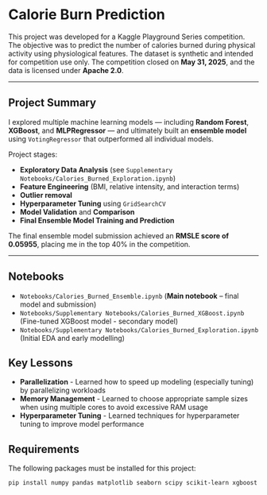 # Calorie Burn Prediction

This project was developed for a Kaggle Playground Series competition. The objective was to predict the number of calories burned during physical activity using physiological features. The dataset is synthetic and intended for competition use only. The competition closed on **May 31, 2025**, and the data is licensed under **Apache 2.0**.

---

## Project Summary

I explored multiple machine learning models — including **Random Forest**, **XGBoost**, and **MLPRegressor** — and ultimately built an **ensemble model** using `VotingRegressor` that outperformed all individual models.

Project stages:
- **Exploratory Data Analysis** (see `Supplementary Notebooks/Calories_Burned_Exploration.ipynb`)
- **Feature Engineering** (BMI, relative intensity, and interaction terms)
- **Outlier removal**
- **Hyperparameter Tuning** using `GridSearchCV`
- **Model Validation** and **Comparison**
- **Final Ensemble Model Training and Prediction**

The final ensemble model submission achieved an **RMSLE score of 0.05955**, placing me in the top 40% in the competition.

---

## Notebooks
- `Notebooks/Calories_Burned_Ensemble.ipynb` (**Main notebook** – final model and submission)
- `Notebooks/Supplementary Notebooks/Calories_Burned_XGBoost.ipynb` (Fine-tuned XGBoost model - secondary model)
- `Notebooks/Supplementary Notebooks/Calories_Burned_Exploration.ipynb` (Initial EDA and early modelling)

## Key Lessons
- **Parallelization** - Learned how to speed up modeling (especially tuning) by parallelizing workloads
- **Memory Management** - Learned to choose appropriate sample sizes when using multiple cores to avoid excessive RAM usage
- **Hyperparameter Tuning** - Learned techniques for hyperparameter tuning to improve model performance

## Requirements

The following packages must be installed for this project:

```bash
pip install numpy pandas matplotlib seaborn scipy scikit-learn xgboost
